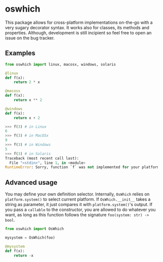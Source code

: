 # oswhich
This package allows for cross-platform implementations on-the-go with a very sugary decorator syntax. It works also for classes, its methods and properties. Although, development is still incipient so feel free to open an issue on the bug tracker.

## Examples
```python
from oswhich import linux, macosx, windows, solaris

@linux
def f(x):
    return 2 * x

@macosx
def f(x):
    return x ** 2

@windows
def f(x):
    return x + 2

>>> f(3) # in Linux
6
>>> f(3) # in MacOSx
9
>>> f(3) # in Windows
5
>>> f(3) # in Solaris
Traceback (most recent call last):
  File "<stdin>", line 1, in <module>
RuntimeError: Sorry, function `f` was not implemented for your platform. 
```

## Advanced usage
You may define your own definition selector. Internally, ``OsWhich`` relies on ``platform.system()`` to select current platform. If ``OsWhich.__init__`` takes a string as parameter, it just compares it with ``platform.system()``'s output. If you pass a ``callable`` to the constructor, you are allowed to do whatever you want, as long as this function follows the signature ``foo(system: str) -> bool``.

```python
from oswhich import OsWhich

mysystem = OsWhich(foo)

@mysystem
def f(x):
    return -x
```
